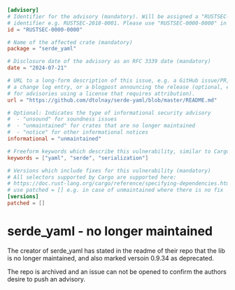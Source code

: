 ```toml
[advisory]
# Identifier for the advisory (mandatory). Will be assigned a "RUSTSEC-YYYY-NNNN"
# identifier e.g. RUSTSEC-2018-0001. Please use "RUSTSEC-0000-0000" in PRs.
id = "RUSTSEC-0000-0000"

# Name of the affected crate (mandatory)
package = "serde_yaml"

# Disclosure date of the advisory as an RFC 3339 date (mandatory)
date = "2024-07-21"

# URL to a long-form description of this issue, e.g. a GitHub issue/PR,
# a change log entry, or a blogpost announcing the release (optional, except
# for advisories using a license that requires attribution).
url = "https://github.com/dtolnay/serde-yaml/blob/master/README.md"

# Optional: Indicates the type of informational security advisory
#  - "unsound" for soundness issues
#  - "unmaintained" for crates that are no longer maintained
#  - "notice" for other informational notices
informational = "unmaintained"

# Freeform keywords which describe this vulnerability, similar to Cargo (optional)
keywords = ["yaml", "serde", "serialization"]

# Versions which include fixes for this vulnerability (mandatory)
# All selectors supported by Cargo are supported here:
# https://doc.rust-lang.org/cargo/reference/specifying-dependencies.html
# use patched = [] e.g. in case of unmaintained where there is no fix
[versions]
patched = []
```

# serde_yaml - no longer maintained

The creator of serde_yaml has stated in the readme of their repo that the lib is no longer maintained, and also marked versoin 0.9.34 as deprecated.

The repo is archived and an issue can not be opened to confirm the authors desire to push an advisory.
